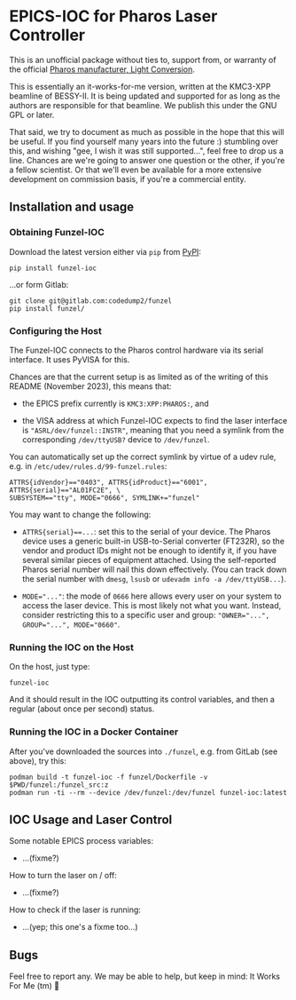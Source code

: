 EPICS-IOC for Pharos Laser Controller
=====================================

This is an unofficial package without ties to, support from, or 
warranty of the official
[Pharos manufacturer, Light Conversion](https://lightcon.com).

This is essentially an it-works-for-me version, written at the
KMC3-XPP beamline of BESSY-II. It is being updated and supported
for as long as the authors are responsible for that beamline.
We publish this under the GNU GPL or later.

That said, we try to document as much as possible in the hope
that this will be useful. If you find yourself many years into
the future :) stumbling over this, and wishing "gee, I wish it
was still supported...", feel free to drop us a line. Chances 
are we're going to answer one question or the other, if you're
a fellow scientist. Or that we'll even be available for a more
extensive development on commission basis, if you're a
commercial entity.


Installation and usage
----------------------

### Obtaining Funzel-IOC

Download the latest version either via `pip` from
[PyPI](https://pypi.org/projects/funzel-ioc):
```
pip install funzel-ioc
```

...or form Gitlab:
```
git clone git@gitlab.com:codedump2/funzel
pip install funzel/
```

### Configuring the Host

The Funzel-IOC connects to the Pharos control hardware via its
serial interface. It uses PyVISA for this.

Chances are that the current setup is as limited as of the writing
of this README (November 2023), this means that:

 - the EPICS prefix currently is `KMC3:XPP:PHAROS:`, and

 - the VISA address at which Funzel-IOC expects to find the laser
   interface is `"ASRL/dev/funzel::INSTR"`, meaning that you
   need a symlink from the corresponding `/dev/ttyUSB?` device
   to `/dev/funzel`.

You can automatically set up the correct symlink by virtue 
of a udev rule, e.g. in `/etc/udev/rules.d/99-funzel.rules`:
```
ATTRS{idVendor}=="0403", ATTRS{idProduct}=="6001", ATTRS{serial}=="AL01FC2E", \
SUBSYSTEM=="tty", MODE="0666", SYMLINK+="funzel"
```

You may want to change the following:

 - `ATTRS{serial}==...`: set this to the serial of your device. The Pharos device
   uses a generic built-in USB-to-Serial converter (FT232R), so the vendor and
   product IDs might not be enough to identify it, if you have several similar
   pieces of equipment attached. Using the self-reported Pharos serial number
   will nail this down effectively.
   (You can track down the serial number with `dmesg`, `lsusb` or
   `udevadm info -a /dev/ttyUSB...`).

 - `MODE="..."`: the mode of `0666` here allows every user on your system
   to access the laser device. This is most likely not what you want. Instead,
   consider restricting this to a specific user and group:
   `"OWNER="...", GROUP="...", MODE="0660"`.

### Running the IOC on the Host

On the host, just type:
```
funzel-ioc
```

And it should result in the IOC outputting its control variables,
and then a regular (about once per second) status.

### Running the IOC in a Docker Container

After you've downloaded the sources into `./funzel`, e.g. from GitLab
(see above), try this:

```
podman build -t funzel-ioc -f funzel/Dockerfile -v $PWD/funzel:/funzel_src:z
podman run -ti --rm --device /dev/funzel:/dev/funzel funzel-ioc:latest
```

IOC Usage and Laser Control
---------------------------

Some notable EPICS process variables:

  - ...(fixme?)

How to turn the laser on / off:

  - ...(fixme?)

How to check if the laser is running:

  - ...(yep; this one's a fixme too...)

Bugs
----

Feel free to report any. We may be able to help, but keep in mind:
It Works For Me (tm) 🤷
